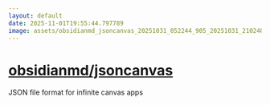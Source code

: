 ```yaml
---
layout: default
date: 2025-11-01T19:55:44.797789
image: assets/obsidianmd_jsoncanvas_20251031_052244_905_20251031_210240_19d27a--20251031T220252744--cropped.png
---
```


# [obsidianmd/jsoncanvas](https://github.com/obsidianmd/jsoncanvas/)

JSON file format for infinite canvas apps
